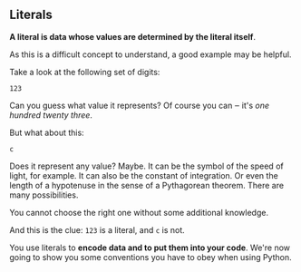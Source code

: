 ## Literals

**A literal is data whose values are determined by the literal itself**.

As this is a difficult concept to understand, a good example may be helpful.

Take a look at the following set of digits:

```
123
```

Can you guess what value it represents? Of course you can ‒ it's _one hundred twenty three_.

But what about this:

```
c
```

Does it represent any value? Maybe. It can be the symbol of the speed of light, for example. It can also be the constant of integration. Or even the length of a hypotenuse in the sense of a Pythagorean theorem. There are many possibilities.

You cannot choose the right one without some additional knowledge.

And this is the clue: ```123``` is a literal, and ```c``` is not.

You use literals to **encode data and to put them into your code**. We're now going to show you some conventions you have to obey when using Python.
